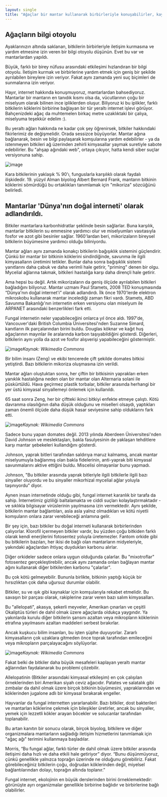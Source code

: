 ```yaml
---
layout: single
title: "Ağaçlar bir mantar kullanarak birbirleriyle konuşabilirler, kaynakları ticaret yapabilirler, fidelerini besleyebilirler ve tehlikelerle karşı uyarabilirler."
---
```

Ağaçların bilgi otoyolu
-
Ayaklarınızın altında saklanan, bitkilerin birbirleriyle iletişim kurmasına ve yardım etmesine izin veren bir bilgi otoyolu düşünün. Evet bu var ve mantarlardan yapıldı.

Büyük, farklı bir birey nüfusu arasındaki etkileşimi hızlandıran bir bilgi otoyolu. İletişim kurmak ve birbirlerine yardım etmek için geniş bir şekilde ayrılabilen bireylere izin veriyor. Fakat aynı zamanda yeni suç biçimleri de sunmalarına izin veriyor.

Hayır, internet hakkında konuşmuyoruz, mantarlardan bahsediyoruz. Mantarlar bir mantarın en tanıdık kısmı olsa da, vücutlarının çoğu bir miselyum olarak bilinen ince ipliklerden oluşur. Biliyoruz ki bu iplikler, farklı bitkilerin köklerini birbirine bağlayan bir tür yeraltı internet işlevi görüyor. Bahçenizdeki ağaç da muhtemelen birkaç metre uzaklıktaki bir çalıya, miselyuma teşekkür edelim :).

Bu yeraltı ağları hakkında ne kadar çok şey öğrenirsek, bitkiler hakkındaki fikirlerimiz de değişmelidir. Orada sessizce büyüyorlar. Mantar ağına bağlanarak, besin ve bilgi paylaşarak komşularına yardım edebilirler - ya da istenmeyen bitkileri ağ üzerinden zehirli kimyasallar yaymak suretiyle sabote edebilirler. Bu "ahşap ağındaki web", ortaya çıkıyor, hatta kendi siber suçlar versiyonuna sahip.

![image](https://i.pinimg.com/originals/bb/ce/85/bbce85fe62843899fa6023e15eeddbd5.jpg)

Kara bitkilerinin yaklaşık % 90'ı, funguslarla karşılıklı olarak faydalı ilişkidedir. 19. yüzyıl Alman biyolog Albert Bernard Frank, mantarın bitkinin köklerini sömürdüğü bu ortaklıkları tanımlamak için "mikoriza" sözcüğünü belirledi.

Mantarlar 'Dünya'nın doğal interneti' olarak adlandırıldı.
-
Bitkiler mantarlara karbonhidratlar şeklinde besin sağlarlar. Buna karşılık, mantarlar bitkilerin su emmesine yardımcı olur ve miselyumları vasıtasıyla fosfor ve azot gibi besinler sağlar. 1960'lardan beri, mikorizaların bireysel bitkilerin büyümesine yardımcı olduğu biliniyordu.

Mantar ağları aynı zamanda konakçı bitkilerin bağışıklık sistemini güçlendirir. Çünkü bir mantar bir bitkinin köklerini sindirdiğinde, savunma ile ilgili kimyasalların üretimini tetikler. Bunlar daha sonra bağışıklık sistemi yanıtlarını daha çabuk ve daha verimli hale getirir, "priming" denen bir olgu. Mycelial ağlarına takmak, bitkileri hastalığa karşı daha dirençli hale getirir.

Ama hepsi bu değil. Artık mikorizaların da geniş ölçüde ayrılabilen bitkileri bağladığını biliyoruz. Mantar uzmanı Paul Stamets, 2008 TED konuşmasında “Dünya'nın doğal internet'i” olarak adlandırdı. İlk önce 1970'lerde elektron mikroskobu kullanarak mantar incelediği zaman fikri vardı. Stamets, ABD Savunma Bakanlığı'nın internetin erken versiyonu olan miselyum ile ARPANET arasındaki benzerlikleri fark etti.

Fungal internetin neler yapabileceğini onlarca yıl önce aldı. 1997'de, Vancouver'daki British Columbia Üniversitesi'nden Suzanne Simard, kanıtların ilk parçalarından birini buldu. Douglas köknar ve kağıt huş ağaçlarının mayınlar ile aralarında karbon taşıyabildiğini gösterdi. Diğerleri, bitkilerin aynı yolla da azot ve fosfor alışverişi yapabileceğini göstermiştir.

![image](https://upload.wikimedia.org/wikipedia/commons/thumb/d/d1/20100916_011605_Mycelium.jpg/600px-20100916_011605_Mycelium.jpg)*Kaynak: Wikimedia Commons*

Bir bilim insanı (Zeng) ve ekibi tencerede çift şekilde domates bitkisi yetiştirdi. Bazı bitkilerin mikoriza oluşmasına izin verildi.

Mantar ağları oluştuktan sonra, her çiftin bir bitkisinin yaprakları erken yanıklık hastalığına neden olan bir mantar olan Alternaria solani ile püskürtüldü. Hava geçirmez plastik torbalar, bitkiler arasında herhangi bir yer üstü kimyasal sinyallemeyi önlemek için kullanıldı.

65 saat sonra Zeng, her bir çiftteki ikinci bitkiyi enfekte etmeye çalıştı. Kötü davranma olasılığının daha düşük olduğunu ve miselleri olsaydı, yaptıkları zaman önemli ölçüde daha düşük hasar seviyesine sahip olduklarını fark etti. 

![image](https://upload.wikimedia.org/wikipedia/commons/c/c9/Mycelium_RH_%283%29.jpg)*Kaynak: Wikimedia Commons*

Sadece bunu yapan domates değil. 2013 yılında Aberdeen Üniversitesi'nden David Johnson ve meslektaşları, bakla fasulyesinin de yaklaşan tehditlere karşı mantar şebekeleri kullandığını gösterdi.

Johnson, yaprak bitleri tarafından saldırıya maruz kalmamış, ancak mantar miselyumuyla bağlanmış olan bakla fidelerinin, anti-yaprak biti kimyasal savunmalarını aktive ettiğini buldu. Miscelisi olmayanlar bunu yapmadı.

Johnson, "Bu bitkiler arasında yaprak bitleriyle ilgili bitkilerle ilgili bazı sinyaller oluyordu ve bu sinyaller mikorhizal mycelial ağlar yoluyla taşınıyordu" diyor.

Aynen insan internetinde olduğu gibi, fungal internet karanlık bir tarafa da sahip. İnternetimiz gizliliği baltalamakta ve ciddi suçları kolaylaştırmaktadır - ve sıklıkla bilgisayar virüslerinin yayılmasına izin vermektedir. Aynı şekilde, bitkilerin mantar bağlantıları, asla asla yalnız olmadıkları ve kötü niyetli komşuların onlara zarar verebileceği anlamına gelir.

Bir şey için, bazı bitkiler bu doğal interneti kullanarak birbirlerinden çalıyorlar. Klorofil içermeyen bitkiler vardır, bu yüzden çoğu bitkiden farklı olarak kendi enerjilerini fotosentez yoluyla üretemezler. Fantom orkide gibi bu bitkilerin bazıları, her ikisi de bağlı olan mantarların midyeleriyle, yakındaki ağaçlardan ihtiyaç duydukları karbonu alırlar.

Diğer orkideler sadece onlara uygun olduğunda çalarlar. Bu "mixotroflar" fotosentez gerçekleştirebilir, ancak aynı zamanda onları bağlayan mantar ağını kullanarak diğer bitkilerden karbonu "çalarlar".

Bu çok kötü gelmeyebilir. Bununla birlikte, bitkinin yaptığı küçük bir hırsızlıktan çok daha uğursuz durumlar olabilir.

Bitkiler, su ve ışık gibi kaynaklar için komşularıyla rekabet etmelidir. Bu savaşın bir parçası olarak, rakiplerine zarar veren bazı salım kimyasalları.

Bu "allelopati", akasya, şekerli meyveler, Amerikan çınarları ve çeşitli Okaliptüs türleri de dahil olmak üzere ağaçlarda oldukça yaygındır. Ya yakınlarda kurulu diğer bitkilerin şansını azaltan veya mikropların köklerinin etrafına yayılmasını azaltan maddeleri serbest bırakırlar.

Ancak kuşkucu bilim insanları, bu işten şüphe duyuyorlar. Zararlı kimyasalların çok uzaklara gitmeden önce toprak tarafından emileceğini veya mikropların parçalayacağını söylüyorlar.

![image](https://upload.wikimedia.org/wikipedia/commons/thumb/8/85/Mycelium_RH_%289%29.jpg/800px-Mycelium_RH_%289%29.jpg)*Kaynak: Wikimedia Commons*

Fakat belki de bitkiler daha büyük mesafeleri kaplayan yeraltı mantar ağlarından faydalanarak bu problemi çözebilir.

Allelopatinin (Bitkiler arasındaki kimyasal etkileşim) en çok çalışılan örneklerinden biri Amerikan siyah ceviz ağacıdır. Patates ve salatalık gibi zımbalar da dahil olmak üzere birçok bitkinin büyümesini, yapraklarından ve köklerinden jugalone adlı bir kimyasal bırakarak engeller.

Hayvanlar da fungal internetten yararlanabilir. Bazı bitkiler, dost bakterileri ve mantarları köklerine çekmek için bileşikler üretirler, ancak bu sinyaller, yemek için lezzetli kökler arayan böcekler ve solucanlar tarafından toplanabilir.

Bu artan kanıtın bir sonucu olarak, birçok biyolog, bitkilere ve diğer organizmalara mantarların sağladığı iletişim hizmetlerini tanımlamak için "ağaç ağı" terimini kullanmaya başladılar.

Morris, “Bu fungal ağlar, farklı türler de dahil olmak üzere bitkiler arasında iletişimi daha hızlı ve daha etkili hale getiriyor” diyor. “Bunu düşünmüyoruz, çünkü genellikle yalnızca toprağın üzerinde ne olduğunu görebiliriz. Fakat görebileceğiniz bitkilerin çoğu, doğrudan köklerinden değil, miyelsel bağlantılarından dolayı, toprağın altında toplanır.”

Fungal internet, ekolojinin en büyük derslerinden birini örneklemektedir: görünüşte ayrı organizmalar genellikle birbirine bağlıdır ve birbirlerine bağlı olabilirler.
